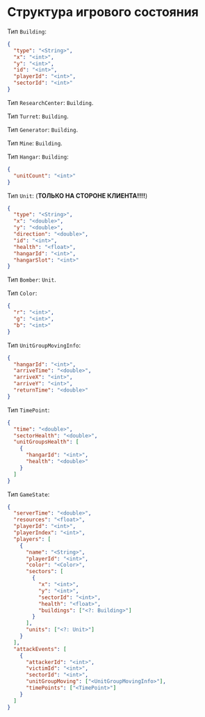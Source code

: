 # Структура игрового состояния

Тип `Building`:

```json
{
  "type": "<String>",
  "x": "<int>",
  "y": "<int>",
  "id": "<int>",
  "playerId": "<int>",
  "sectorId": "<int>"
}
```

Тип `ResearchCenter`: `Building`.

Тип `Turret`: `Building`.

Тип `Generator`: `Building`.

Тип `Mine`: `Building`.

Тип `Hangar`: `Building`:

```json
{
  "unitCount": "<int>"
}
```

Тип `Unit`: (**ТОЛЬКО НА СТОРОНЕ КЛИЕНТА!!!!**)

```json
{
  "type": "<String>",
  "x": "<double>",
  "y": "<double>",
  "direction": "<double>",
  "id": "<int>",
  "health": "<float>",
  "hangarId": "<int>",
  "hangarSlot": "<int>"
}
```

Тип `Bomber`: `Unit`.

Тип `Color`:

```json
{
  "r": "<int>",
  "g": "<int>",
  "b": "<int>"
}
```

Тип `UnitGroupMovingInfo`:

```json
{
  "hangarId": "<int>",
  "arriveTime": "<double>",
  "arriveX": "<int>",
  "arriveY": "<int>",
  "returnTime": "<double>"
}
```

Тип `TimePoint`:

```json
{
  "time": "<double>",
  "sectorHealth": "<double>",
  "unitGroupsHealth": [
    {
      "hangarId": "<int>",
      "health": "<double>"
    }
  ]
}
```

Тип `GameState`:

```json
{
  "serverTime": "<double>",
  "resources": "<float>",
  "playerId": "<int>",
  "playerIndex": "<int>",
  "players": [
    {
      "name": "<String>",
      "playerId": "<int>",
      "color": "<Color>",
      "sectors": [
        {
          "x": "<int>",
          "y": "<int>",
          "sectorId": "<int>",
          "health": "<float>",
          "buildings": ["<?: Building>"]
        }
      ],
      "units": ["<?: Unit>"]
    }
  ],
  "attackEvents": [
    {
      "attackerId": "<int>",
      "victimId": "<int>",
      "sectorId": "<int>",
      "unitGroupMoving": ["<UnitGroupMovingInfo>"],
      "timePoints": ["<TimePoint>"]
    }
  ]
}
```